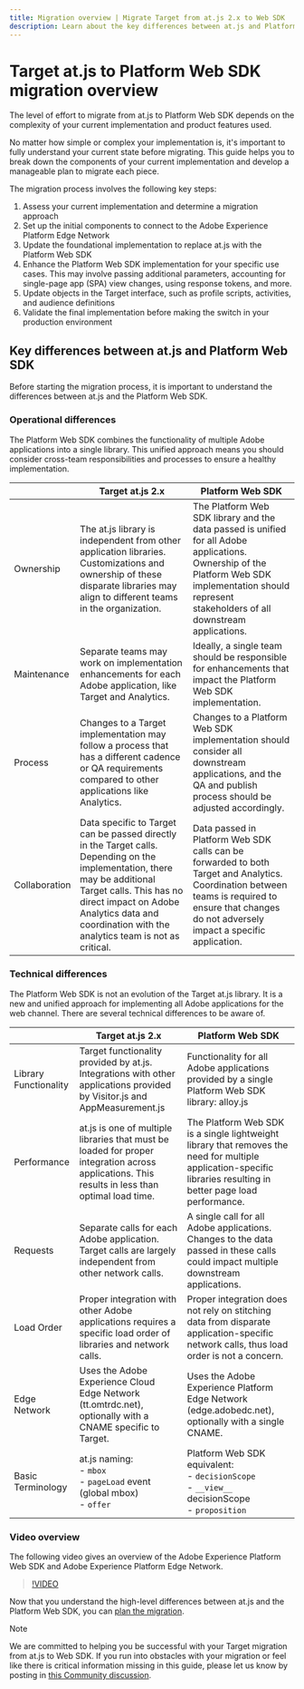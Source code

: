 ```yaml
---
title: Migration overview | Migrate Target from at.js 2.x to Web SDK
description: Learn about the key differences between at.js and Platform Web SDK and how to plan your migration effort.=
---
```

# Target at.js to Platform Web SDK migration overview

The level of effort to migrate from at.js to Platform Web SDK depends on the complexity of your current implementation and product features used.

No matter how simple or complex your implementation is, it's important to fully understand your current  state before migrating. This guide helps you to break down the components of your current implementation and develop a manageable plan to migrate each piece. 

The migration process involves the following key steps:

1. Assess your current implementation and determine a migration approach
1. Set up the initial components to connect to the Adobe Experience Platform Edge Network
1. Update the foundational implementation to replace at.js with the Platform Web SDK
1. Enhance the Platform Web SDK implementation for your specific use cases. This may involve passing additional parameters, accounting for single-page app (SPA) view changes, using response tokens, and more.
1. Update objects in the Target interface, such as profile scripts, activities, and audience definitions
1. Validate the final implementation before making the switch in your production environment

## Key differences between at.js and Platform Web SDK

Before starting the migration process, it is important to understand the differences between at.js and the Platform Web SDK.

### Operational differences

The Platform Web SDK combines the functionality of multiple Adobe applications into a single library. This unified approach means you should consider cross-team responsibilities and processes to ensure a healthy implementation.

| | Target at.js 2.x | Platform Web SDK |
|---|---|---|
| Ownership | The at.js library is independent from other application libraries. Customizations and ownership of these disparate libraries may align to different teams in the organization. | The Platform Web SDK library and the data passed is unified for all Adobe applications. Ownership of the Platform Web SDK implementation should represent stakeholders of all downstream applications. |
| Maintenance | Separate teams may work on implementation enhancements for each Adobe application, like Target and Analytics. | Ideally, a single team should be responsible for enhancements that impact the Platform Web SDK implementation. |
| Process | Changes to a Target implementation may follow a process that has a different cadence or QA requirements compared to other applications like Analytics. | Changes to a Platform Web SDK implementation should consider all downstream applications, and the QA and publish process should be adjusted accordingly. |
| Collaboration | Data specific to Target can be passed directly in the Target calls. Depending on the implementation, there may be additional Target calls. This has no direct impact on Adobe Analytics data and coordination with the analytics team is not as critical. | Data passed in Platform Web SDK calls can be forwarded to both Target and Analytics. Coordination between teams is required to ensure that changes do not adversely impact a specific application. |

### Technical differences

The Platform Web SDK is not an evolution of the Target at.js library. It is a new and unified approach for implementing all Adobe applications for the web channel. There are several technical differences to be aware of.

| | Target at.js 2.x | Platform Web SDK |
|---|---|---|
| Library Functionality | Target functionality provided by at.js. Integrations with other applications provided by Visitor.js and AppMeasurement.js | Functionality for all Adobe applications provided by a single Platform Web SDK library: alloy.js |
| Performance | at.js is one of multiple libraries that must be loaded for proper integration across applications. This results in less than optimal load time. | The Platform Web SDK is a single lightweight library that removes the need for multiple application-specific libraries resulting in better page load performance. |
| Requests | Separate calls for each Adobe application. Target calls are largely independent from other network calls. | A single call for all Adobe applications. Changes to the data passed in these calls could impact multiple downstream applications. |
| Load Order | Proper integration with other Adobe applications requires a specific load order of libraries and network calls. | Proper integration does not rely on stitching data from disparate application-specific network calls, thus load order is not a concern. |
| Edge Network | Uses the Adobe Experience Cloud Edge Network (tt.omtrdc.net), optionally with a CNAME specific to Target. | Uses the Adobe Experience Platform Edge Network (edge.adobedc.net), optionally with a single CNAME. |
| Basic Terminology | at.js naming: <br> - `mbox` <br> - `pageLoad` event (global mbox) <br> - `offer` | Platform Web SDK equivalent: <br> - `decisionScope` <br> - `__view__` decisionScope <br> - `proposition`|

### Video overview

The following video gives an overview of the Adobe Experience Platform Web SDK and Adobe Experience Platform Edge Network.

>[!VIDEO](https://video.tv.adobe.com/v/34141/?quality=12&learn=on)

Now that you understand the high-level differences between at.js and the Platform Web SDK, you can [plan the migration](plan-migration.md).

>[!NOTE]
>
>We are committed to helping you be successful with your Target migration from at.js to Web SDK. If you run into obstacles with your migration or feel like there is critical information missing in this guide, please let us know by posting in [this Community discussion](https://experienceleaguecommunities.adobe.com/t5/adobe-experience-platform-data/tutorial-discussion-migrate-target-from-at-js-to-web-sdk/m-p/575587#M463).